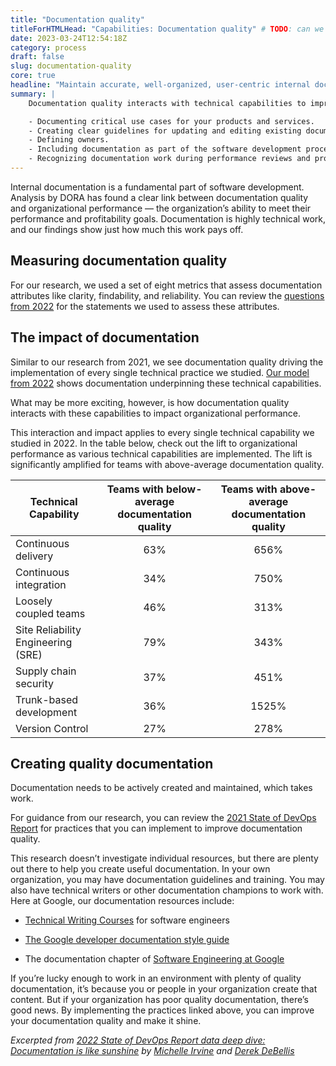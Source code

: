 ```yaml
---
title: "Documentation quality"
titleForHTMLHead: "Capabilities: Documentation quality" # TODO: can we DRY this out?
date: 2023-03-24T12:54:18Z
category: process
draft: false
slug: documentation-quality
core: true
headline: "Maintain accurate, well-organized, user-centric internal documentation to empower teams throughout the software development process."
summary: |
    Documentation quality interacts with technical capabilities to improve organizational performance. This interaction dramatically amplifies the impact that software teams can deliver toward achieving an organization's overarching goals. Practices which contribute to documentation quality include:

    - Documenting critical use cases for your products and services. 
    - Creating clear guidelines for updating and editing existing documentation.
    - Defining owners.
    - Including documentation as part of the software development process.
    - Recognizing documentation work during performance reviews and promotions.
---
```


Internal documentation is a fundamental part of software development. Analysis by DORA has found a clear link between documentation quality and organizational performance — the organization’s ability to meet their performance and profitability goals. Documentation is highly technical work, and our findings show just how much this work pays off. 

## Measuring documentation quality
For our research, we used a set of eight metrics that assess documentation attributes like clarity, findability, and reliability. You can review the [questions from 2022](/research/archives/2022/?tab_archives=questions) for the statements we used to assess these attributes.


## The impact of documentation
Similar to our research from 2021, we see documentation quality driving the implementation of every single technical practice we studied. [Our model from 2022](/research/archives/2022/?tab_archives=structural-equation-model) shows documentation underpinning these technical capabilities.

What may be more exciting, however, is how documentation quality interacts with these capabilities to impact organizational performance.

This interaction and impact applies to every single technical capability we studied in 2022. In the table below, check out the lift to organizational performance as various technical capabilities are implemented. The lift is significantly amplified for teams with above-average documentation quality.

| Technical Capability               | Teams with below-average documentation quality | Teams with above-average documentation quality |
|------------------------------------|:----------------------------------------------:|:----------------------------------------------:|
| Continuous delivery                | 63%                                            | 656%                                           |
| Continuous integration             | 34%                                            | 750%                                           |
| Loosely coupled teams              | 46%                                            | 313%                                           |
| Site Reliability Engineering (SRE) | 79%                                            | 343%                                           |
| Supply chain security              | 37%                                            | 451%                                           |
| Trunk-based development            | 36%                                            | 1525%                                          |
| Version Control                    | 27%                                            | 278%                                           |

## Creating quality documentation
Documentation needs to be actively created and maintained, which takes work.

For guidance from our research, you can review the [2021 State of DevOps Report](/publications/pdf/state-of-devops-2021.pdf) for practices that you can implement to improve documentation quality.

This research doesn’t investigate individual resources, but there are plenty out there to help you create useful documentation. In your own organization, you may have documentation guidelines and training. You may also have technical writers or other documentation champions to work with. Here at Google, our documentation resources include: 

- [Technical Writing Courses](https://developers.google.com/tech-writing) for software engineers

- [The Google developer documentation style guide](https://developers.google.com/style)

- The documentation chapter of [Software Engineering at Google](https://www.oreilly.com/library/view/software-engineering-at/9781492082781/)

If you’re lucky enough to work in an environment with plenty of quality documentation, it’s because you or people in your organization create that content. But if your organization has poor quality documentation, there’s good news. By implementing the practices linked above, you can improve your documentation quality and make it shine.


_Excerpted from [2022 State of DevOps Report data deep dive: Documentation is like sunshine](https://cloud.google.com/blog/products/devops-sre/deep-dive-into-2022-state-of-devops-report-on-documentation) by [Michelle Irvine](/research/team/#michelle-irvine) and [Derek DeBellis](/research/team/#derek-debellis)_